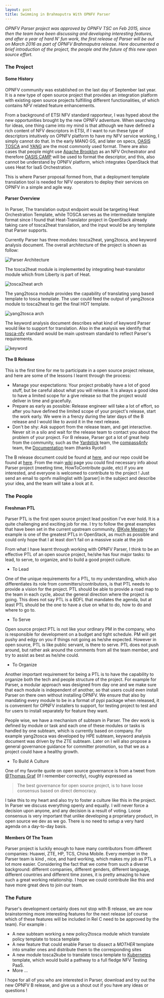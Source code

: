 ```yaml
---
layout: post
title: Swimming in Brahmaputra With OPNFV Parser
---
```


*OPNFV Parser project was approved by OPNFV TSC on Feb 2015, since then the team have been discussing and developing
interesting features, and after a year of hard N' fun work, the first release of Parser will be out on March 2016 as
part of OPNFV Brahmaputra release. Here documented a brief introduction of the project, the people and the future of
this new open source effort.*

### The Project

#### Some History

OPNFV community was established on the last day of September last year. It is a new type of open source project that provides
an integration platform with existing open source projects fulfilling different functionalities, of which contains NFV related 
feature enhancements.

From a background of ETSI NFV standard rapporteur, I was hyped about the new opportunities brought by the new OPNFV adventure. 
When searching for ideas, one thing came into my mind is that although we have defined a rich content of NFV descriptors in ETSI,
if I want to run these type of descriptors intuitively on OPNFV platform to have my NFV service working, I simply cannot do that.
In the early MANO GS, and later on specs, [OASIS TOSCA](https://www.oasis-open.org/committees/tc_home.php?wg_abbrev=tosca) and [YANG](https://tools.ietf.org/html/rfc6020) are the most commonly used format. There are also cases that people might use [Apache Brooklyn](https://brooklyn.apache.org/) as an NFV Orchestrator and therefore [OASIS CAMP](https://www.oasis-open.org/committees/tc_home.php?wg_abbrev=camp) will be used to format the descriptor, and this, also cannot be understand by OPNFV platform, which integrates OpenStack that uses Heat for IaaS Orchestration.

This is where Parser proposal formed from, that a deployment template translation tool is needed for NFV operators to deploy 
their services on OPNFV in a simple and agile way. 

#### Parser Overview

In Parser, The translation output endpoint would be targeting Heat Orchestration Template, while TOSCA serves as the intermediate template format since I found that Heat-Translator project in OpenStack already taking care of tosca2heat translation, and the input would be any template that Parser supports.

Currently Parser has three modules: tosca2heat, yang2tosca, and keyword analysis document. The overall architecture
of the project is shown as follow:

![Parser Architecture](https://raw.githubusercontent.com/hannibalhuang/hannibalhuang.github.io/master/image/parser-arch.PNG)

The tosca2heat module is implemented by integrating heat-translator module which from Liberty is part of Heat.

![tosca2heat arch](https://raw.githubusercontent.com/hannibalhuang/hannibalhuang.github.io/master/image/tosca2heat.png)

The yang2tosca module provides the capability of translating yang based template to tosca template. The user could feed the output of yang2tosca module to tosca2heat to get the final HOT template. 

![yang2tosca arch](https://raw.githubusercontent.com/hannibalhuang/hannibalhuang.github.io/master/image/yang2tosca.png)

The keyword analysis document describes what kind of keyword Parser would like to support for translation. Also in the analysis we identify that [tosca-nfv](http://docs.oasis-open.org/tosca/tosca-nfv/v1.0/tosca-nfv-v1.0.html) standard would be main upstream standard to reflect Parser's requirements.

![keyword](https://raw.githubusercontent.com/hannibalhuang/hannibalhuang.github.io/master/image/keyword.png)

#### The B Release

This is the first time for me to participate in a open source project release, and here are some of the lessons I learnt through the process:

- Manage your expectations: Your project probably have a lot of good stuff, but be careful about what you will release. It is always a good idea to have a limited scope for a give release so that the project would deliver in time and gracefully.
- Prepare as early as possible: Release engineer will take a lot of effort, so after you have defined the limited scope of your project's release, start the work early. We were in a frenzy during the later days of the B release and I would like to avoid it in the next release.
- Don't be shy: Ask support from the release team, and get interactive. Never sit in a silo and wait for the release team to contact you about the problem of your project. For B release, Parser got a lot of great help from the community, such as the [Yardstick](https://wiki.opnfv.org/yardstick) team, the [compass4nfv](https://wiki.opnfv.org/compass4nfv) team, the [Documentation](https://wiki.opnfv.org/documentation_projects/opnfv_documentation) team (thanks Ryota!)

The B release document could be found at [here](http://artifacts.opnfv.org/parser/brahmaputra/docs/parser_docs/index.html), and our repo could be found at [here](https://gerrit.opnfv.org/gerrit/#/admin/projects/?filter=parser). From the main [wiki](https://wiki.opnfv.org/parser) page you could find necessary info about Parser project (meeting time, HowToContribute guide, etc) if you are interested, and everyone is welcomed to contribute to the project ! Just send an email to opnfv mailinglist with [parser] in the subject and describe your idea, and the team will take a look at it.

### The People

#### Freshman PTL

Parser PTL is the first open source project lead position I've ever hold. It is a quite challenging and exciting job for me. I try to
follow the great examples that have been set in the current upstream community, [@Kyle Mestery](https://twitter.com/mestery) for example is one of the greatest PTLs in OpenStack, as much as possible and could only hope that I at least don't fail on a massive scale at the job

From what I have learnt through working with OPNFV Parser, I think to be an effective PTL of an open source project, he/she has four major tasks: to lead, to serve, to organize, and to build a good project culture.

- To Lead

One of the unique requirements for a PTL, to my understanding, which also differentiates its role from committers/contributors, is that PTL needs to 
provide a vision for the project. PTL should be able to provide a road map to the team in each cycle, about the general direction where the
project is going. This does not say PTL is a BDFL that mandates the agenda, but at least PTL should be the one to have a clue on what to do, how to do and where to go to.

- To Serve

Open source project PTL is not like your ordinary PM in the company, who is responsible for development on a budget and tight schedule. PM will
get pushy and edgy on you if things not going as he/she expected. However in open source, PTL is like public servant, is there to serve. PTL does not push around, but rather ask around the comments from all the team member, and try to assist as best as he/she could. 

- To Organize

Another important requirement for being a PTL is to have the capability to organize both the tech and people structure of the project. For example for Parser, a modular approach was designed from day one and we make sure that each module is independent of another, so that users could even install Parser on there own without installing OPNFV. We ensure that also by mandating every module to be in a format of pypi package when released,
it is convenient for OPNFV installers to support, for testing project to test and for users to install separately for feature they want.

People wise, we have a mechanism of subteam in Parser. The dev work is defined by module or task and each one of these modules or tasks is handled by
one subteam, which is currently based on company. For example yang2tosca was developed by HPE subteam, keyword analysis document was driven by the ZTE subteam. Later on I will also propose a general governance guidance for committer promotion, so that we as a project could have a healthy growth.

- To Build A Culture

One of my favorite quote on open source governance is from a tweet from [@Thomas Graf](https://twitter.com/tgraf__) (If I remember correctly), roughly expressed as

> The best governance for open source project, is to have loose consensus based on direct democracy.

I take this to my heart and also try to foster a culture like this in the project. In Parser we discuss everything openly and equally. I will never force a decision upon anyone, and any decision is a result of voting. Loose consensus is very important that unlike developing a proprietary product, in open source we dev as we go. There is no need to setup a very hard agenda on a day-to-day basis.

#### Members Of The Team

Parser project is luckily enough to have many contributors from different companies: Huawei, ZTE, HP, TCS, China Mobile. Every member in the Parser team is kind , nice, and hard working, which makes my job as PTL a lot more easier. Considering the fact that we come from such a diverse background: different companies, different genders, different language, different countries and different time zones, it is pretty amazing to have such a great working relationship. I hope we could contribute like this and have more great devs to join our team.

### The Future

Parser's development certainly does not stop with B release, we are now brainstorming more interesting features for the next release (of course which of these features will be included in Rel C need to be approved by the team). For example :

- A new subteam working a new policy2tosca module which translate policy template to tosca template
- A new feature that could enable Parser to dissect a *MOTHER* template into smaller ones and distribute them to the corresponding sites
- A new module tosca2kube to translate tosca template to [Kubernetes](https://kubernetes.io/) template, which would build a pathway to a full fledge NFV Testing PaaS.
- More ...

I hope for all of you who are interested in Parser, download and try out the new OPNFV B release, and give us a shout out if you have any ideas or questions !
